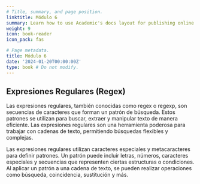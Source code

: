 ```yaml
---
# Title, summary, and page position.
linktitle: Módulo 6
summary: Learn how to use Academic's docs layout for publishing online courses, software documentation, and tutorials.
weight: 9
icon: book-reader
icon_pack: fas

# Page metadata.
title: Módulo 6
date: '2024-01-20T00:00:00Z'
type: book # Do not modify.
---
```


## Expresiones Regulares (Regex)

Las expresiones regulares, también conocidas como regex o regexp, son secuencias de caracteres que forman un patrón de búsqueda. Estos patrones se utilizan para buscar, extraer y manipular texto de manera eficiente. Las expresiones regulares son una herramienta poderosa para trabajar con cadenas de texto, permitiendo búsquedas flexibles y complejas.

Las expresiones regulares utilizan caracteres especiales y metacaracteres para definir patrones. Un patrón puede incluir letras, números, caracteres especiales y secuencias que representen ciertas estructuras o condiciones. Al aplicar un patrón a una cadena de texto, se pueden realizar operaciones como búsqueda, coincidencia, sustitución y más.

